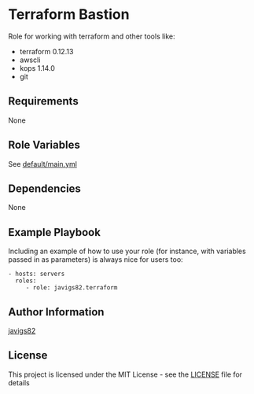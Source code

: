 # Terraform Bastion

Role for working with terraform and other tools like:

 - terraform 0.12.13
 - awscli
 - kops 1.14.0
 - git

## Requirements

None

## Role Variables

See [default/main.yml](./default/main.yml)
 
## Dependencies

None

## Example Playbook

Including an example of how to use your role (for instance, with variables
passed in as parameters) is always nice for users too:

    - hosts: servers
      roles:
         - role: javigs82.terraform

## Author Information

[javigs82](https://github.com/javigs82)

## License

This project is licensed under the MIT License - see the [LICENSE](./LICENSE) file for details
